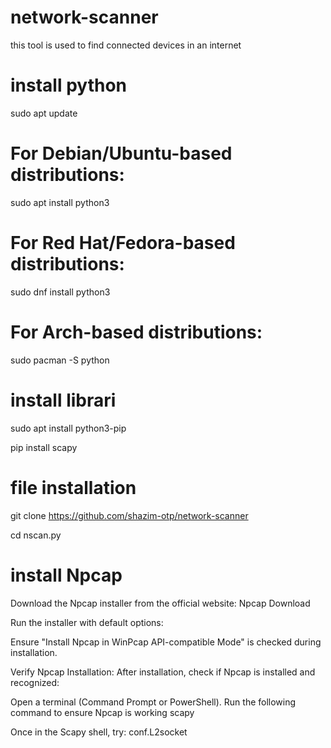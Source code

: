 # network-scanner
this tool is used to find connected devices in an internet
# install python
sudo apt update

# For Debian/Ubuntu-based distributions:

sudo apt install python3

# For Red Hat/Fedora-based distributions:

sudo dnf install python3

# For Arch-based distributions:

sudo pacman -S python
 # install librari

sudo apt install python3-pip



pip install scapy
# file installation
git clone https://github.com/shazim-otp/network-scanner

cd nscan.py

# install Npcap

Download the Npcap installer from the official website:
Npcap Download

Run the installer with default options:

Ensure "Install Npcap in WinPcap API-compatible Mode" is checked during installation.

Verify Npcap Installation:
After installation, check if Npcap is installed and recognized:

Open a terminal (Command Prompt or PowerShell).
Run the following command to ensure Npcap is working
scapy

Once in the Scapy shell, try:
conf.L2socket

